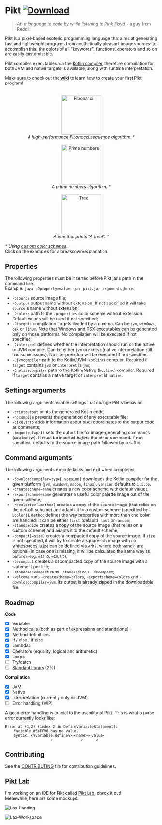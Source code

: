 # Pikt [![Download](https://img.shields.io/badge/Download%20latest-snapshot-blue.svg)](https://nightly.link/iAmGio/pikt/workflows/maven/master/pikt.zip)

> _Ah a language to code by while listening to Pink Floyd_ - a guy from Reddit

Pikt is a pixel-based esoteric programming language that aims at generating fast and lightweight programs from aesthetically pleasant image sources: to accomplish this, the colors of all "keywords", functions, operators and so on are easily customizable.
  
Pikt compiles executables via the [Kotlin compiler](https://kotlinlang.org/docs/command-line.html), therefore compilation for both JVM and native targets is available, along with runtime interpretation.

Make sure to check out the **[wiki](https://github.com/iAmGio/pikt/wiki)** to learn how to create your first Pikt program! 

<p align="center">
  <br>
  <a href="https://github.com/iAmGio/pikt/wiki/Fibonacci:-breakdown">
    <img width="130" src="https://i.imgur.com/1KFhhic.png" alt="Fibonacci" /><br>
  </a>
  <i>A high-performance Fibonacci sequence algorithm. *</i>
  <br><br>
  <a href="https://github.com/iAmGio/pikt/wiki/Prime-numbers:-breakdown">
    <img width="130" src="https://i.imgur.com/LFYekAD.png" alt="Prime numbers" /><br>
  </a>
  <i>A prime numbers algorithm. *</i>
  <br><br>
  <a href="https://github.com/iAmGio/pikt/wiki/Tree:-breakdown">
    <img width="130" src="https://i.imgur.com/aKg4I59.png" alt="Tree" /><br></a>
  <i>A tree that prints "A tree!". *</i>
</p>

_* Using [custom color schemes](https://github.com/iAmGio/pikt/blob/master/src/test/resources/schemes)._  
Click on the examples for a breakdown/explanation.

## Properties
The following properties must be inserted before Pikt jar's path in the command line.  
Example: `java -Dproperty=value -jar pikt.jar arguments_here`.  

- `-Dsource` source image file;
- `-Doutput` output name without extension. If not specified it will take `source`'s name without extension;
- `-Dcolors` path to the `.properties` color scheme without extension. Default values will be used if not specified;
- `-Dtargets` compilation targets divided by a comma. Can be `jvm`, `windows`, `osx` or `linux`. Note that Windows and OSX executables can be generated only on those platforms. No compilation will be executed if not specified;
- `-Dinterpret` defines whether the interpretation should run on the native or JVM compiler. Can be either `jvm` or `native` (native interpretation still has some issues). No interpretation will be executed if not specified.
- `-Djvmcompiler` path to the Kotlin/JVM (`kotlinc`) compiler. Required if `target` contains `jvm` or `interpret` is `jvm`;
- `-Dnativecompiler` path to the Kotlin/Native (`kotlinc`) compiler. Required if `target` contains a native target or `interpret` is `native`.

## Settings arguments

The following arguments enable settings that change Pikt's behavior.

- `-printoutput` prints the generated Kotlin code;
- `-nocompile` prevents the generation of any executable file;
- `-pixelinfo` adds information about pixel coordinates to the output code as comments;
- `-imgoutput=path` sets the output file for image-generating commands (see below). It must be inserted _before_ the other command. If not specified, defaults to the source image path followed by a suffix.

## Command arguments

The following arguments execute tasks and exit when completed.

- `-downloadcompiler=type[,version]` downloads the Kotlin compiler for the given platform (`jvm`, `windows`, `macos`, `linux`). `version` defaults to `1.5.10`.
- `-createscheme=name` creates a new [color scheme](https://github.com/iAmGio/pikt/blob/master/src/main/resources/properties/colors.properties) with default values;
- `-exportscheme=name` generates a useful color palette image out of the given scheme;
- `-recolorize[=method]` creates a copy of the source image (that relies on the default scheme) and adapts it to a custom scheme (specified by `-Dcolors`). `method` defines the way properties with more than one color are handled; it can be either `first` (default), `last` or `random`;
- `-standardize` creates a copy of the source image (that relies on a custom scheme) and adapts it to the default scheme;
- `-compact[=size]` creates a compacted copy of the source image. If `size` is not specified, it will try to create a square-ish image with no whitespaces. `size` can be defined via `w?h?`, where both `w`and `h` are optional (in case one is missing, it will be calculated the same way as before) (e.g. `w10h5`, `w10`, `h5`);
- `-decompact` creates a decompacted copy of the source image with a statement per line;
- `-standardecompact` runs `-standardize` + `-decompact`;
- `-welcome` runs `-createscheme=colors`, `-exportscheme=colors` and `-downloadcompiler=jvm`. Its output is already zipped in the downloadable file. 

## Roadmap

**Code**
- [x] Variables
- [x] Method calls (both as part of expressions and standalone)
- [x] Method definitions
- [x] If / else / if else
- [x] Lambdas
- [x] Operators (equality, logical and arithmetic)
- [x] Loops
- [ ] Try/catch
- [ ] [Standard library](https://github.com/iAmGio/pikt/tree/master/src/main/resources/pikt.stdlib) (2%)

**Compilation**
- [x] JVM
- [x] Native
- [x] Interpretation (currently only on JVM)
- [ ] Error handling (WIP)

A good error handling is crucial to the usability of Pikt. This is what a parse error currently looks like:
```
Error at (1,2) (index 2 in DefineVariableStatement):
	Variable #54FF00 has no value.
	Syntax: <%variable.define%> <name> <value>
	                 ✓             ✓      ✗   
```

## Contributing
See the [CONTRIBUTING](CONTRIBUTING.md) file for contribution guidelines.

## Pikt Lab

I'm working on an IDE for Pikt called [Pikt Lab](https://github.com/iAmGio/pikt-lab), check it out!  
Meanwhile, here are some mockups:

![Lab-Landing](https://i.imgur.com/oylceCd.png)

![Lab-Workspace](https://i.imgur.com/wlj3gpg.png)